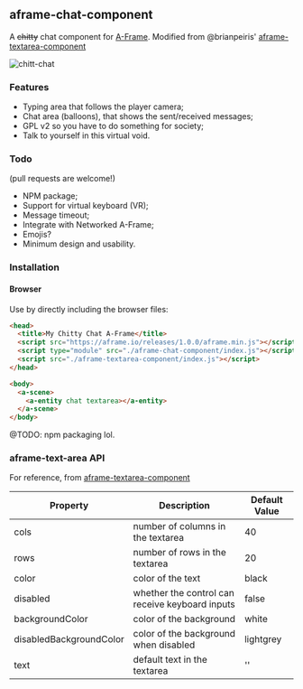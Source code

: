 ## aframe-chat-component

<!-- [![Version](http://img.shields.io/npm/v/aframe-textarea-component.svg?style=flat-square)](https://npmjs.org/package/aframe-textarea-component)
[![License](http://img.shields.io/npm/l/aframe-textarea-component.svg?style=flat-square)](https://npmjs.org/package/aframe-textarea-component) -->

A ~~chitty~~ chat component for [A-Frame](https://aframe.io). Modified from @brianpeiris' [aframe-textarea-component](https://github.com/brianpeiris/aframe-textarea-component)

![chitt-chat](https://www.researchgate.net/profile/Hwan-Gue-Cho/publication/228778244/figure/fig6/AS:667613441036292@1536182856433/There-are-six-avatars-in-a-virtual-room-a-One-cop-is-watching-that-five-agents-in-the_Q320.jpg)


### Features 
- Typing area that follows the player camera;
- Chat area (balloons), that shows the sent/received messages;
- GPL v2 so you have to do something for society;
- Talk to yourself in this virtual void.

### Todo

(pull requests are welcome!)

 - NPM package;
 - Support for virtual keyboard (VR);
 - Message timeout;
 - Integrate with Networked A-Frame;
 - Emojis?
 - Minimum design and usability.


### Installation

#### Browser

Use by directly including the browser files:

```html
<head>
  <title>My Chitty Chat A-Frame</title>
  <script src="https://aframe.io/releases/1.0.0/aframe.min.js"></script>
  <script type="module" src="./aframe-chat-component/index.js"></script>
  <script src="./aframe-textarea-component/index.js"></script>
</head>

<body>
  <a-scene>
    <a-entity chat textarea></a-entity>
  </a-scene>
</body>
```

@TODO: npm packaging lol.

### aframe-text-area API

For reference, from [aframe-textarea-component](https://github.com/brianpeiris/aframe-textarea-component)


| Property                  | Description                                       | Default Value |
| --------                  | -----------                                       | ------------- |
| cols                      | number of columns in the textarea                 | 40            |
| rows                      | number of rows in the textarea                    | 20            |
| color                     | color of the text                                 | black         |
| disabled                  | whether the control can receive keyboard inputs   | false         |
| backgroundColor           | color of the background                           | white         |
| disabledBackgroundColor   | color of the background when disabled             | lightgrey     |
| text                      | default text in the textarea                      | ''            |


<!-- If component is accepted to the Registry, uncomment this. -->
<!--
Or with [angle](https://npmjs.com/package/angle/), you can install the proper
version of the component straight into your HTML file, respective to your
version of A-Frame:

```sh
angle install aframe-textarea-component
```
-->

<!-- #### npm

Install via npm:

```bash
npm install aframe-textarea-component
```

Then require and use.

```js
require('aframe');
require('aframe-textarea-component');
``` -->
